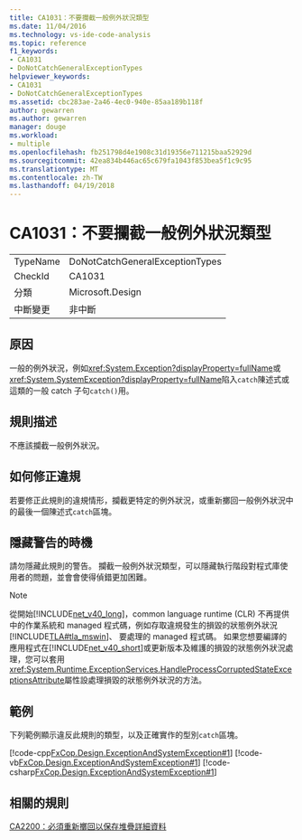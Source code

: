 ```yaml
---
title: CA1031：不要攔截一般例外狀況類型
ms.date: 11/04/2016
ms.technology: vs-ide-code-analysis
ms.topic: reference
f1_keywords:
- CA1031
- DoNotCatchGeneralExceptionTypes
helpviewer_keywords:
- CA1031
- DoNotCatchGeneralExceptionTypes
ms.assetid: cbc283ae-2a46-4ec0-940e-85aa189b118f
author: gewarren
ms.author: gewarren
manager: douge
ms.workload:
- multiple
ms.openlocfilehash: fb251798d4e1908c31d19356e711215baa52929d
ms.sourcegitcommit: 42ea834b446ac65c679fa1043f853bea5f1c9c95
ms.translationtype: MT
ms.contentlocale: zh-TW
ms.lasthandoff: 04/19/2018
---
```

# <a name="ca1031-do-not-catch-general-exception-types"></a>CA1031：不要攔截一般例外狀況類型
|||
|-|-|
|TypeName|DoNotCatchGeneralExceptionTypes|
|CheckId|CA1031|
|分類|Microsoft.Design|
|中斷變更|非中斷|

## <a name="cause"></a>原因
 一般的例外狀況，例如<xref:System.Exception?displayProperty=fullName>或<xref:System.SystemException?displayProperty=fullName>陷入`catch`陳述式或這類的一般 catch 子句`catch()`用。

## <a name="rule-description"></a>規則描述
 不應該攔截一般例外狀況。

## <a name="how-to-fix-violations"></a>如何修正違規
 若要修正此規則的違規情形，攔截更特定的例外狀況，或重新擲回一般例外狀況中的最後一個陳述式`catch`區塊。

## <a name="when-to-suppress-warnings"></a>隱藏警告的時機
 請勿隱藏此規則的警告。 攔截一般例外狀況類型，可以隱藏執行階段對程式庫使用者的問題，並會會使得偵錯更加困難。

> [!NOTE]
>  從開始[!INCLUDE[net_v40_long](../code-quality/includes/net_v40_long_md.md)]，common language runtime (CLR) 不再提供中的作業系統和 managed 程式碼，例如存取違規發生的損毀的狀態例外狀況[!INCLUDE[TLA#tla_mswin](../code-quality/includes/tlasharptla_mswin_md.md)]、 要處理的 managed 程式碼。 如果您想要編譯的應用程式在[!INCLUDE[net_v40_short](../code-quality/includes/net_v40_short_md.md)]或更新版本及維護的損毀的狀態例外狀況處理，您可以套用<xref:System.Runtime.ExceptionServices.HandleProcessCorruptedStateExceptionsAttribute>屬性設處理損毀的狀態例外狀況的方法。

## <a name="example"></a>範例
 下列範例顯示違反此規則的類型，以及正確實作的型別`catch`區塊。

 [!code-cpp[FxCop.Design.ExceptionAndSystemException#1](../code-quality/codesnippet/CPP/ca1031-do-not-catch-general-exception-types_1.cpp)]
 [!code-vb[FxCop.Design.ExceptionAndSystemException#1](../code-quality/codesnippet/VisualBasic/ca1031-do-not-catch-general-exception-types_1.vb)]
 [!code-csharp[FxCop.Design.ExceptionAndSystemException#1](../code-quality/codesnippet/CSharp/ca1031-do-not-catch-general-exception-types_1.cs)]

## <a name="related-rules"></a>相關的規則
 [CA2200：必須重新擲回以保存堆疊詳細資料](../code-quality/ca2200-rethrow-to-preserve-stack-details.md)